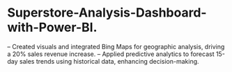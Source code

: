# Superstore-Analysis-Dashboard-with-Power-BI.
– Created visuals and integrated Bing Maps for geographic analysis, driving a 20% sales revenue increase.
– Applied predictive analytics to forecast 15-day sales trends using historical data, enhancing decision-making.
